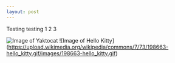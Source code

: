 ```yaml
---
layout: post
---
```


Testing testing 1 2 3

![Image of Yaktocat](https://octodex.github.com/images/yaktocat.png)
![Image of Hello Kitty] (https://upload.wikimedia.org/wikipedia/commons/7/73/198663-hello_kitty.gif/images/198663-hello_kitty.gif)
